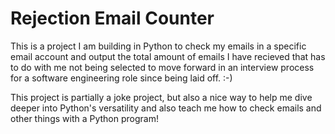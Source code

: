 # Rejection Email Counter

This is a project I am building in Python to check my emails in a specific email account and output the total amount of emails I have recieved that has to do with me not being selected to move forward in an interview process for a software engineering role since being laid off. :-)

This project is partially a joke project, but also a nice way to help me dive deeper into Python's versatility and also teach me how to check emails and other things with a Python program!
